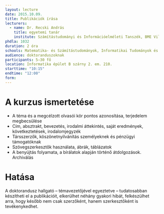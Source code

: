 ```yaml
---
layout: lecture
date: 2015.10.09.
title: Publikációk írása
lecturers:
  - name: Dr. Recski András 
    title: egyetemi tanár
    institute: Számítástudományi és Információelméleti Tanszék, BME Villamosmérnöki és Informatikai Kar
phdla: 1032
duration: 2 óra
schools: Matematika- és Számítástudományok, Informatikai Tudományok és Villamosmérnöki Tudományok
audience: doktoranduszoknak
participants: 5–30 fő 
location: Informatika épület B szárny 2. em. 210.
starttime: "10:15"
endtime: "12:00"
form: 
---
```


# A kurzus ismertetése

* A téma és a megcélzott olvasói kör pontos azonosítása, terjedelem megbecsülése
* Cím, absztrakt, bevezetés, irodalmi áttekintés, saját eredmények, következtetések, irodalomjegyzék
* Társszerzők, köszönetnyilvánítás személyeknek és pénzügyi támogatóknak
* Szövegszerkesztők használata, ábrák, táblázatok
* A benyújtás folyamata, a bírálatok alapján történő átdolgozások. Archiválás

# Hatása

A doktorandusz hallgató – témavezetőjével egyeztetve – tudatosabban készítheti el a publikációit, elkerülhet néhány gyakori hibát, felkészülhet arra, hogy később nem csak szerzőként, hanem szerkesztőként is tevékenykedhet.
